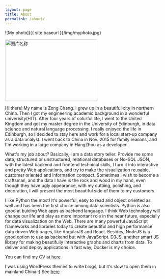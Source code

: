 ```yaml
---
layout: page
title: About
permalink: /about/
---
```


![My photo]({{ site.baseurl }}/img/myphoto.jpg)

<img src="./img.myphoto.png" width = "300" height = "200" alt="图片名称" align=center />

Hi there! My name is Zong Chang. I grew up in a beautiful city in northern China. Then I got my engineering academic background in a wonderful univerisity(HIT). After four years of colurful life, I went to the United Kingdom and got my master degree in the University of Edinburgh, in data science and natural language processing. I really enjoyed the life in Edinburgh, so I decided to stay here and work for a local start-up company as a data analyst. I went back to China in Nov. 2015 for family reasons, and I'm working in a large company in HangZhou as a developer.

What's my job about? Basically, I am a data story teller. Provide me some data, structured or unstructured, relational databases or No-SQL JSON, with the latest backend and frontend technical skills, I turn it into interactive and pretty Web applications, and try to make the visualization reusable, customer oriented and information compact. Sometimes I wish to become a craftsman, and the data I have is the rock and wood in my hand, even though they have ugly appearance, with my cuttiing, polishing, and decoration, I will present the most beautiful side of them to my customers.

I like Python the most! It's powerful, easy to read and object oriented as well and has been the first choice among data scientists. Python is also good at buiding Web apps as backend language. I think Web technology will change our life and play as more important role in the near future, especially for data visualization on the Web. There are many powerful JavaScript frameworks and libraries today to create beautiful and high performance data driven Web pages, like AngularJS and React. Besides, NodeJS is a good option to use as backend but with JavaScript. D3JS, another smart JS library for making beautifully interactive graphs and charts from data. To deliver and deploy applications in fast way, Docker is my choice.

You can find my CV at [here](https://docs.google.com/document/d/1JzM1XOT4Xw5XO8ZtkVNlVG7Z5ahMZE1yNZcv-HnGXGs/edit?pli=1)

I was using WordPress themes to write blogs, but it's slow to open them in mainland China :) See [here](burninglizard.org)

